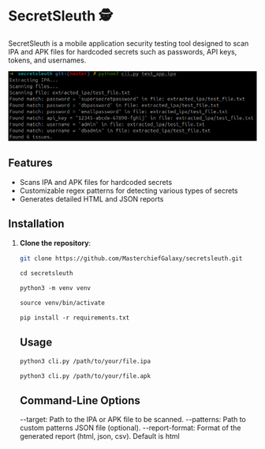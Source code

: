 # SecretSleuth 🕵️

SecretSleuth is a mobile application security testing tool designed to scan IPA and APK files for hardcoded secrets such as passwords, API keys, tokens, and usernames.

![Example Usage](example_usage.png)


## Features

- Scans IPA and APK files for hardcoded secrets
- Customizable regex patterns for detecting various types of secrets
- Generates detailed HTML and JSON reports

## Installation

1. **Clone the repository**:
   ```bash
   git clone https://github.com/MasterchiefGalaxy/secretsleuth.git
   ```
   ```
   cd secretsleuth
   ```
   ```
   python3 -m venv venv
   ```
   ```
   source venv/bin/activate
   ```
   ```
   pip install -r requirements.txt
   ```
   ## Usage

   ```
   python3 cli.py /path/to/your/file.ipa
   ```
   ```
   python3 cli.py /path/to/your/file.apk
   ```
   ## Command-Line Options

    --target: Path to the IPA or APK file to be scanned.
    --patterns: Path to custom patterns JSON file (optional).
    --report-format: Format of the generated report (html, json, csv). Default is html
   
